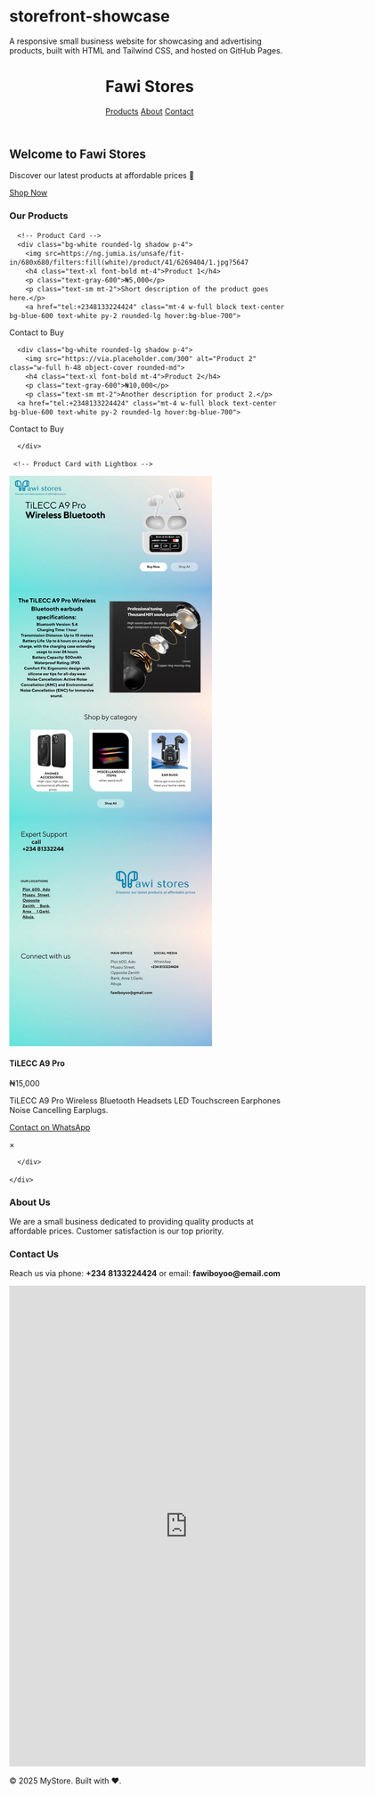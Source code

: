 # storefront-showcase
A responsive small business website for showcasing and advertising products, built with HTML and Tailwind CSS, and hosted on GitHub Pages.
<!DOCTYPE html>
<html lang="en">
<head><!DOCTYPE html>
<html lang="en">
<head><meta name="google-site-verification" content="MPsdWTM4oPVVg5mrnc2FsFYGYAGHx8ryi9yf0hWIx_M" />
  <meta charset="UTF-8" />
  <meta name="viewport" content="width=device-width, initial-scale=1.0" />
  <title>Fawi Stores</title>
  <script src="https://cdn.tailwindcss.com"></script>
  <meta charset="UTF-8" />
  <meta name="viewport" content="width=device-width, initial-scale=1.0" />
  <title>Fawi Stores</title>
  <script src="https://cdn.tailwindcss.com"></script>
</head>
<body class="bg-gray-100 text-gray-900">
  <!-- Navbar -->
  <header class="bg-white shadow">
    <div class="max-w-6xl mx-auto px-4 py-4 flex justify-between items-center">
      <h1 class="text-2xl font-bold text-blue-600">Fawi Stores</h1>
      <nav class="space-x-6">
        <a href="#products" class="hover:text-blue-600">Products</a>
        <a href="#about" class="hover:text-blue-600">About</a>
        <a href="#contact" class="hover:text-blue-600">Contact</a>
      </nav>
    </div>
  </header>

  <!-- Hero -->
  <section class="text-center py-20 bg-gradient-to-r from-blue-500 to-indigo-600 text-white">
    <h2 class="text-4xl font-bold mb-4">Welcome to Fawi Stores </h2>
    <p class="mb-6">Discover our latest products at affordable prices 🚀</p>
    <a href="#products" class="bg-white text-blue-600 font-semibold px-6 py-3 rounded-lg shadow hover:bg-gray-100">
      Shop Now
    </a>
  </section>

  <!-- Products -->
  <section id="products" class="max-w-6xl mx-auto py-16 px-4">
    <h3 class="text-3xl font-bold mb-8 text-center">Our Products</h3>
    <div class="grid grid-cols-1 sm:grid-cols-2 md:grid-cols-3 gap-8">
      
      <!-- Product Card -->
      <div class="bg-white rounded-lg shadow p-4">
        <img src=https://ng.jumia.is/unsafe/fit-in/680x680/filters:fill(white)/product/41/6269404/1.jpg?5647
        <h4 class="text-xl font-bold mt-4">Product 1</h4>
        <p class="text-gray-600">₦5,000</p>
        <p class="text-sm mt-2">Short description of the product goes here.</p>
        <a href="tel:+2348133224424" class="mt-4 w-full block text-center bg-blue-600 text-white py-2 rounded-lg hover:bg-blue-700">
  Contact to Buy
</a>
      </div>

      <div class="bg-white rounded-lg shadow p-4">
        <img src="https://via.placeholder.com/300" alt="Product 2" class="w-full h-48 object-cover rounded-md">
        <h4 class="text-xl font-bold mt-4">Product 2</h4>
        <p class="text-gray-600">₦10,000</p>
        <p class="text-sm mt-2">Another description for product 2.</p>
      <a href="tel:+2348133224424" class="mt-4 w-full block text-center bg-blue-600 text-white py-2 rounded-lg hover:bg-blue-700">
  Contact to Buy
</a>

      </div>

     <!-- Product Card with Lightbox -->
<div class="bg-white rounded-lg shadow p-4">
  <img src="https://raw.githubusercontent.com/fawi-stores/fawi-stores.github.io/refs/heads/main/Shop%20by%20category%20(1).png" 
       alt="TiLECC A9 Pro" 
       class="w-full object-contain rounded-md cursor-pointer" 
       onclick="openLightbox(this.src)">

  <h4 class="text-xl font-bold mt-4">TiLECC A9 Pro</h4>
  <p class="text-gray-600">₦15,000</p>
  <p class="text-sm mt-2">
    TiLECC A9 Pro Wireless Bluetooth Headsets LED Touchscreen Earphones Noise Cancelling Earplugs.
  </p>

  <a href="https://wa.me/2348133224424" target="_blank" 
     class="mt-4 w-full block text-center bg-green-600 text-white py-2 rounded-lg hover:bg-green-700">
    Contact on WhatsApp
  </a>
</div>

<!-- Lightbox -->
<div id="lightbox" class="fixed inset-0 bg-black bg-opacity-80 flex items-center justify-center hidden">
  <span class="absolute top-5 right-8 text-white text-3xl cursor-pointer" onclick="closeLightbox()">&times;</span>
  <img id="lightbox-img" class="max-w-screen max-h-screen rounded-lg shadow-lg">
</div>

<script>
  function openLightbox(src) {
    document.getElementById("lightbox-img").src = src;
    document.getElementById("lightbox").classList.remove("hidden");
  }
  function closeLightbox() {
    document.getElementById("lightbox").classList.add("hidden");
  }
</script>


      </div>

    </div>
  </section>

  <!-- About -->
  <section id="about" class="max-w-4xl mx-auto py-16 px-4 text-center">
    <h3 class="text-3xl font-bold mb-6">About Us</h3>
    <p class="text-lg text-gray-700 leading-relaxed">
      We are a small business dedicated to providing quality products at affordable prices. 
      Customer satisfaction is our top priority.
    </p>
  </section>

  <!-- Contact -->
  <section id="contact" class="bg-white py-16 shadow-inner">
    <div class="max-w-4xl mx-auto px-4 text-center">
      <h3 class="text-3xl font-bold mb-6">Contact Us</h3>
      <p class="mb-6">Reach us via phone: <strong>+234 8133224424</strong> or email: <strong>fawiboyoo@email.com</strong></p>
     <iframe src="https://docs.google.com/forms/d/e/1FAIpQLScnH2lQK-ivOoh1gFVvm-A0koa2xOwNVW6Ys0pKwp-b9uuDnA/viewform?embedded=true" width="640" height="863" frameborder="0" marginheight="0" marginwidth="0">Loading…</iframe>
    </div>
  </section>

  <!-- Footer -->
  <footer class="bg-gray-900 text-white text-center py-6 mt-10">
    <p>&copy; 2025 MyStore. Built with ❤️.</p>
  </footer>
</body>
</html>
